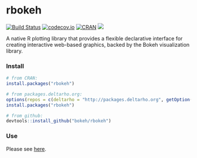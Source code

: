# rbokeh

[![Build Status](https://travis-ci.org/bokeh/rbokeh.svg?branch=master)](https://travis-ci.org/bokeh/rbokeh)
[![codecov.io](https://codecov.io/github/hafen/rbokeh/coverage.svg?branch=master)](https://codecov.io/github/hafen/rbokeh?branch=master)
[![CRAN](http://www.r-pkg.org/badges/version/rbokeh)](https://cran.r-project.org/package=rbokeh)
[![](http://cranlogs.r-pkg.org/badges/rbokeh)](https://cran.r-project.org/package=rbokeh)

A native R plotting library that provides a flexible declarative interface for creating interactive web-based graphics, backed by the Bokeh visualization library.

### Install

```r
# from CRAN:
install.packages("rbokeh")

# from packages.deltarho.org:
options(repos = c(deltarho = "http://packages.deltarho.org", getOption("repos")))
install.packages("rbokeh")

# from github:
devtools::install_github("bokeh/rbokeh")
```

### Use

Please see [here](http://hafen.github.io/rbokeh).

